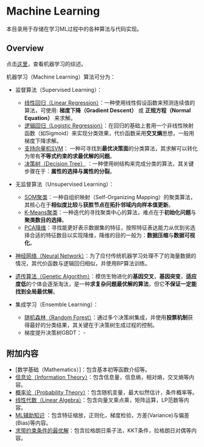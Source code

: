 # Machine Learning

本目录用于存储在学习ML过程中的各种算法与代码实现。

## Overview

点击[这里](./machine_learning.ipynb)，查看机器学习的综述。

机器学习（Machine Learning）算法可分为：

- 监督算法（Supervised Learning）：

  - [线性回归（Linear Regression）](./regression.ipynb)：一种使用线性假设函数来预测连续值的算法，可使用: **梯度下降（Gradient Descent）** 或 **正规方程（Normal Equation）** 来求解。
  - [逻辑回归（Logistic Regression）](./classification.ipynb)：在回归的基础上套用一个非线性映射函数（如Sigmoid）来实现分类效果，代价函数采用**交叉熵**思想，一般用梯度下降求解。
  - [支持向量机SVM](./svm.ipynb)： 一种可寻找到**最优决策面**的分类算法，其求解可以转化为带有**不等式约束的求最优解的问题**。
  - [决策树（Decision Tree）](./decision_tree.ipynb) ：一种使用树结构来完成分类的算法，其关键步骤在于：**属性的选择与属性的分裂**。

- 无监督算法（Unsupervised Learning）：

  - [SOM聚类](./som.ipynb)：一种自组织映射（Self-Organizing Mapping）的聚类算法，其核心在于**相似度比较**与**获胜节点在拓扑邻域内向样本值更新**。
  - [K-Means聚类](./k_means.ipynb)：一种迭代的寻找聚类中心的算法，难点在于**初始化问题**与**聚类数目的选择**。
  - [PCA降维](./pca.ipynb)：寻找能更好表示数据集的特征，按照特征表达能力从优到劣选择合适的特征数目以实现降维，降维的目的一般为：**数据压缩**与**数据可视化**。

- [神经网络（Neural Network）](./neural_network.ipynb)：为了应付传统机器学习处理不了的海量数据的情况，其代价函数与逻辑回归相似，并使用BP算法训练。

- [遗传算法（Genetic Algorithm）](./ga.ipynb)：模仿生物进化的**基因交叉**，**基因突变**，**适应度低**的个体会逐渐淘汰，是一种**求复杂问题最优解的算法**，但它**不保证一定能找到全局最优解**。

- 集成学习（Ensemble Learning）：

  - [随机森林（Random Forest）](./random_forest.ipynb)：通过多个决策树集成，并使用**投票机制**获得最好的分类结果，其关键在于决策树生成过程的控制。
  - 梯度提升决策树GBDT： -

## 附加内容

- [数学基础（Mathematics）]：包含基本初等函数介绍等。
- [信息论（Information Theory）](./information_theory.ipynb)：包含信息量，信息熵，相对熵，交叉熵等内容。
- [概率论（Probability Theory）](./probability_theory.ipynb)：包含随机变量，最大似然估计，条件概率等。
- [线性代数（Linear Algebra）](./linear_algebra.ipynb)：包含向量叉乘点乘，矩阵运算，LP范数等内容。
- [ML辅助知识](./features_process.ipynb) ：包含特征缩放，正则化，梯度检验，方差(Variance)与偏差(Bias)等内容。
- [求带约束条件的最优解](./optimal_solution_with_constraint.ipynb)：包含拉格朗日乘子法，KKT条件，拉格朗日对偶等内容。

